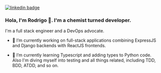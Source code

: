 [![linkedin badge](https://img.shields.io/badge/rodrigoegimenez-333?logo=linkedin)](https://www.linkedin.com/in/rodrigoegimenez/)

### Hola, I'm Rodrigo 👋. I'm a chemist turned developer. 

I'm a full stack engineer and a DevOps advocate.

- 🔭 I’m currently working on full-stack applications combining ExpressJS and Django backends with ReactJS frontends.

- 🌱 I’m currently learning Typescript and adding types to Python code. Also I'm diving myself into testing and all things related, including TDD, BDD, ATDD, and so on.

<!--
**rodrigoegimenez/rodrigoegimenez** is a ✨ _special_ ✨ repository because its `README.md` (this file) appears on your GitHub profile.

Here are some ideas to get you started:

- 🔭 I’m currently working on ...
- 🌱 I’m currently learning ...
- 👯 I’m looking to collaborate on ...
- 🤔 I’m looking for help with ...
- 💬 Ask me about ...
- 📫 How to reach me: ...
- 😄 Pronouns: ...
- ⚡ Fun fact: ...
-->
